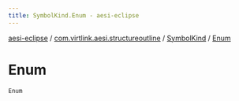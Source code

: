 ```yaml
---
title: SymbolKind.Enum - aesi-eclipse
---
```


[aesi-eclipse](../../index.html) / [com.virtlink.aesi.structureoutline](../index.html) / [SymbolKind](index.html) / [Enum](.)

# Enum

`Enum`
